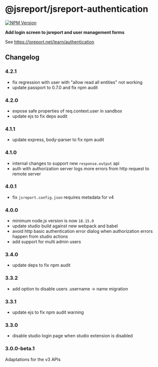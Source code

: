 # @jsreport/jsreport-authentication
[![NPM Version](http://img.shields.io/npm/v/@jsreport/jsreport-authentication.svg?style=flat-square)](https://npmjs.com/package/@jsreport/jsreport-authentication)

**Add login screen to jsreport and user management forms**

See https://jsreport.net/learn/authentication

## Changelog

### 4.2.1

- fix regression with user with "allow read all entities" not working
- update passport to 0.7.0 and fix npm audit

### 4.2.0

- expose safe properties of req.context.user in sandbox
- update ejs to fix deps audit

### 4.1.1

- update express, body-parser to fix npm audit

### 4.1.0

- internal changes to support new `response.output` api
- auth with authorization server logs more errors from http request to remote server

### 4.0.1

- fix `jsreport.config.json` requires metadata for v4

### 4.0.0

- minimum node.js version is now `18.15.0`
- update studio build against new webpack and babel
- avoid http basic authentication error dialog when authorization errors happen from studio actions
- add support for multi admin users

### 3.4.0

- update deps to fix npm audit

### 3.3.2

- add option to disable users .username -> name migration

### 3.3.1

- update ejs to fix npm audit warning

### 3.3.0

- disable studio login page when studio extension is disabled

### 3.0.0-beta.1

Adaptations for the v3 APIs

